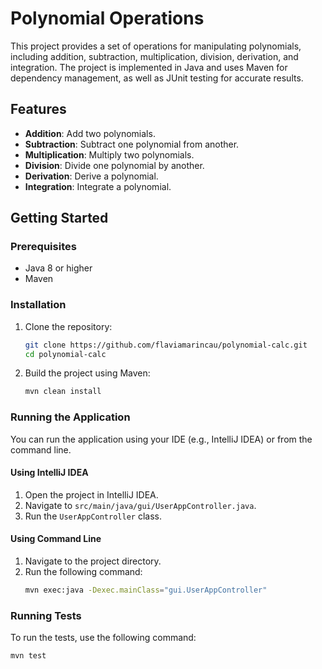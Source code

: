 # Polynomial Operations

This project provides a set of operations for manipulating polynomials, including addition, subtraction, multiplication, division, derivation, and integration. The project is implemented in Java and uses Maven for dependency management, as well as JUnit testing for accurate results.

## Features

- **Addition**: Add two polynomials.
- **Subtraction**: Subtract one polynomial from another.
- **Multiplication**: Multiply two polynomials.
- **Division**: Divide one polynomial by another.
- **Derivation**: Derive a polynomial.
- **Integration**: Integrate a polynomial.

## Getting Started

### Prerequisites

- Java 8 or higher
- Maven

### Installation

1. Clone the repository:
    ```sh
    git clone https://github.com/flaviamarincau/polynomial-calc.git
    cd polynomial-calc
    ```

2. Build the project using Maven:
    ```sh
    mvn clean install
    ```

### Running the Application

You can run the application using your IDE (e.g., IntelliJ IDEA) or from the command line.

#### Using IntelliJ IDEA

1. Open the project in IntelliJ IDEA.
2. Navigate to `src/main/java/gui/UserAppController.java`.
3. Run the `UserAppController` class.

#### Using Command Line

1. Navigate to the project directory.
2. Run the following command:
    ```sh
    mvn exec:java -Dexec.mainClass="gui.UserAppController"
    ```

### Running Tests

To run the tests, use the following command:
```sh
mvn test
